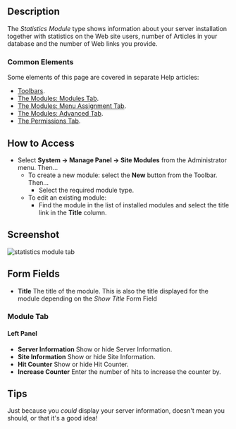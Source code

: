 <!-- Filename: Help4.x:Site_Modules:_Statistics / Display title: Modules: Statistics -->

## Description

The *Statistics Module* type shows information about your server
installation together with statistics on the Web site users, number of
Articles in your database and the number of Web links you provide.

### Common Elements

Some elements of this page are covered in separate Help articles:

* [Toolbars](jdocmanual?article=help/common-elements/toolbars).
* [The Modules: Modules Tab](jdocmanual?article=help/modules/modules-module-tab).
* [The Modules: Menu Assignment Tab](jdocmanual?article=help/modules/modules-menu-assignment-tab).
* [The Modules: Advanced Tab](jdocmanual?article=help/modules/modules-advanced-tab).
* [The Permissions Tab](jdocmanual?article=help/common-elements/edit-permissions).

## How to Access

- Select **System → Manage Panel → Site Modules** from the
  Administrator menu. Then...
  - To create a new module: select the **New** button from the Toolbar. Then...
    - Select the required module type.
  - To edit an existing module:
    - Find the module in the list of installed modules and select the
      title link in the **Title** column.

## Screenshot

![statistics module tab](../../../en/images/modules-site/modules-statistics-module-tab.png)

## Form Fields

- **Title** The title of the module. This is also the title displayed
  for the module depending on the *Show Title* Form Field

### Module Tab

#### Left Panel

- **Server Information** Show or hide Server Information.
- **Site Information** Show or hide Site Information.
- **Hit Counter** Show or hide Hit Counter.
- **Increase Counter** Enter the number of hits to increase the counter by.

## Tips

Just because you *could* display your server information, doesn't mean
you should, or that it's a good idea!
